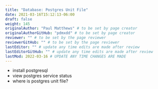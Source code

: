 ```yaml
---
title: "Database: Postgres Unit File"
date: 2021-03-16T15:12:13-06:00
draft: false
weight: 145
originalAuthor: "Paul Matthews" # to be set by page creator
originalAuthorGitHub: "pdmxdd" # to be set by page creator
reviewer: "" # to be set by the page reviewer
reviewerGitHub: "" # to be set by the page reviewer
lastEditor: "" # update any time edits are made after review
lastEditorGitHub: "" # update any time edits are made after review
lastMod: 2022-03-16 # UPDATE ANY TIME CHANGES ARE MADE
---
```


- install postgresql
- view postgres service status
- where is postgres unit file? 